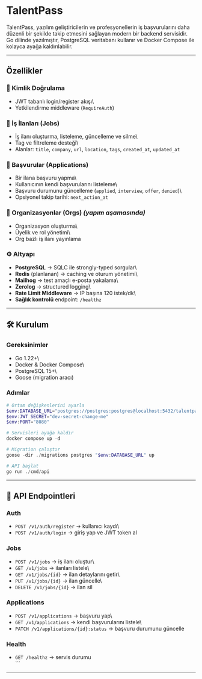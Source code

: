 # TalentPass

TalentPass, yazılım geliştiricilerin ve profesyonellerin iş
başvurularını daha düzenli bir şekilde takip etmesini sağlayan modern
bir backend servisidir.\
Go dilinde yazılmıştır, PostgreSQL veritabanı kullanır ve Docker Compose
ile kolayca ayağa kaldırılabilir.

------------------------------------------------------------------------

##  Özellikler

### 🔐 Kimlik Doğrulama

-   JWT tabanlı login/register akışı\
-   Yetkilendirme middleware (`RequireAuth`)

### 💼 İş İlanları (Jobs)

-   İş ilanı oluşturma, listeleme, güncelleme ve silme\
-   Tag ve filtreleme desteği\
-   Alanlar: `title`, `company`, `url`, `location`, `tags`,
    `created_at`, `updated_at`

### 📄 Başvurular (Applications)

-   Bir ilana başvuru yapma\
-   Kullanıcının kendi başvurularını listeleme\
-   Başvuru durumunu güncelleme (`applied`, `interview`, `offer`,
    `denied`)\
-   Opsiyonel takip tarihi: `next_action_at`

### 🏢 Organizasyonlar (Orgs) *(yapım aşamasında)*

-   Organizasyon oluşturma\
-   Üyelik ve rol yönetimi\
-   Org bazlı iş ilanı yayınlama

### ⚙️ Altyapı

-   **PostgreSQL** → SQLC ile strongly-typed sorgular\
-   **Redis** (planlanan) → caching ve oturum yönetimi\
-   **Mailhog** → test amaçlı e-posta yakalama\
-   **Zerolog** → structured logging\
-   **Rate Limit Middleware** → IP başına 120 istek/dk\
-   **Sağlık kontrolü** endpoint: `/healthz`

------------------------------------------------------------------------

## 🛠️ Kurulum

### Gereksinimler

-   Go 1.22+\
-   Docker & Docker Compose\
-   PostgreSQL 15+\
-   Goose (migration aracı)

### Adımlar

``` powershell
# Ortam değişkenlerini ayarla
$env:DATABASE_URL="postgres://postgres:postgres@localhost:5432/talentpass?sslmode=disable"
$env:JWT_SECRET="dev-secret-change-me"
$env:PORT="8080"

# Servisleri ayağa kaldır
docker compose up -d

# Migration çalıştır
goose -dir ./migrations postgres "$env:DATABASE_URL" up

# API başlat
go run ./cmd/api
```

------------------------------------------------------------------------

## 📡 API Endpointleri

### Auth

-   `POST /v1/auth/register` → kullanıcı kaydı\
-   `POST /v1/auth/login` → giriş yap ve JWT token al

### Jobs

-   `POST /v1/jobs` → iş ilanı oluştur\
-   `GET /v1/jobs` → ilanları listele\
-   `GET /v1/jobs/{id}` → ilan detaylarını getir\
-   `PUT /v1/jobs/{id}` → ilan güncelle\
-   `DELETE /v1/jobs/{id}` → ilan sil

### Applications

-   `POST /v1/applications` → başvuru yap\
-   `GET /v1/applications` → kendi başvurularını listele\
-   `PATCH /v1/applications/{id}:status` → başvuru durumunu güncelle

### Health

-   `GET /healthz` → servis durumu\
    \`\`\`

------------------------------------------------------------------------
